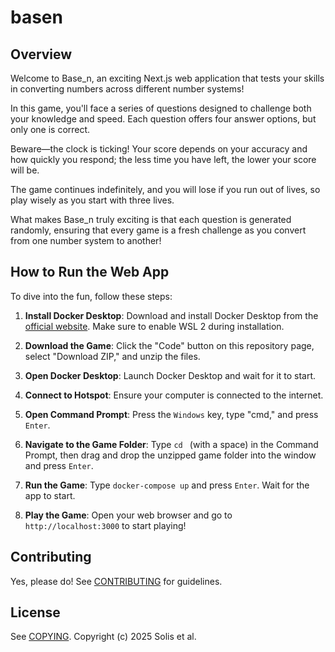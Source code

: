 # basen

## Overview

Welcome to Base_n, an exciting Next.js web application that tests your
skills in converting numbers across different number systems!

In this game, you'll face a series of questions designed to challenge
both your knowledge and speed. Each question offers four answer
options, but only one is correct.

Beware—the clock is ticking! Your score depends on your accuracy and
how quickly you respond; the less time you have left, the lower your
score will be.

The game continues indefinitely, and you will lose if you run out of
lives, so play wisely as you start with three lives.

What makes Base_n truly exciting is that each question is generated
randomly, ensuring that every game is a fresh challenge as you convert
from one number system to another!

## How to Run the Web App

To dive into the fun, follow these steps:

1. **Install Docker Desktop**: Download and install Docker Desktop from the [official website](https://www.docker.com/products/docker-desktop). Make sure to enable WSL 2 during installation.

2. **Download the Game**: Click the "Code" button on this repository page, select "Download ZIP," and unzip the files.

3. **Open Docker Desktop**: Launch Docker Desktop and wait for it to start.

4. **Connect to Hotspot**: Ensure your computer is connected to the internet.

5. **Open Command Prompt**: Press the `Windows` key, type "cmd," and press `Enter`.

6. **Navigate to the Game Folder**: Type `cd ` (with a space) in the Command Prompt, then drag and drop the unzipped game folder into the window and press `Enter`.

7. **Run the Game**: Type `docker-compose up` and press `Enter`. Wait for the app to start.

8. **Play the Game**: Open your web browser and go to `http://localhost:3000` to start playing!

## Contributing

Yes, please do! See [CONTRIBUTING][] for guidelines.

## License

See [COPYING][]. Copyright (c) 2025 Solis et al.


[CONTRIBUTING]: ./CONTRIBUTING.md
[COPYING]: ./COPYING
